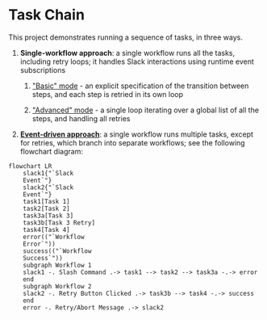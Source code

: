 # Task Chain

This project demonstrates running a sequence of tasks, in three ways.

1. **Single-workflow approach**: a single workflow runs all the tasks,
   including retry loops; it handles Slack interactions using runtime event
   subscriptions

   1. ["Basic" mode](./single_workflow/basic/) - an explicit specification of
      the transition between steps, and each step is retried in its own loop

   2. ["Advanced" mode](./single_workflow/advanced/) - a single loop iterating
      over a global list of all the steps, and handling all retries

2. **[Event-driven approach](./event_driven/)**: a single workflow runs
   multiple tasks, except for retries, which branch into separate workflows;
   see the following flowchart diagram:

```mermaid
flowchart LR
    slack1{"`Slack
    Event`"}
    slack2{"`Slack
    Event`"}
    task1[Task 1]
    task2[Task 2]
    task3a[Task 3]
    task3b[Task 3 Retry]
    task4[Task 4]
    error(("`Workflow
    Error`"))
    success(("`Workflow
    Success`"))
    subgraph Workflow 1
    slack1 -. Slash Command .-> task1 --> task2 --> task3a -.-> error
    end
    subgraph Workflow 2
    slack2 -. Retry Button Clicked .-> task3b --> task4 -.-> success
    end
    error -. Retry/Abort Message .-> slack2
```
